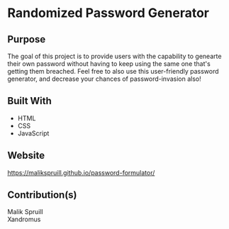 # Randomized Password Generator

## Purpose
The goal of this project is to provide users with the capability to genearte their own password without having to keep using the same one that's getting them breached.  Feel free to also use this user-friendly password generator, and decrease your chances of password-invasion also!

## Built With
* HTML
* CSS
* JavaScript

## Website
https://malikspruill.github.io/password-formulator/ <br />



## Contribution(s)
Malik Spruill <br />
Xandromus